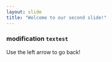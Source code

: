 ```yaml
---
layout: slide
title: "Welcome to our second slide!"
---
```

### modification `textest`
Use the left arrow to go back!
